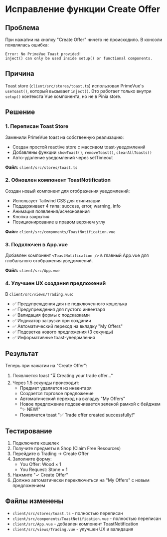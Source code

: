 # Исправление функции Create Offer

## Проблема
При нажатии на кнопку "Create Offer" ничего не происходило. В консоли появлялась ошибка:
```
Error: No PrimeVue Toast provided!
inject() can only be used inside setup() or functional components.
```

## Причина
Toast store (`client/src/stores/toast.ts`) использовал PrimeVue's `useToast()`, который вызывает `inject()`. Это работает только внутри `setup()` контекста Vue компонента, но не в Pinia store.

## Решение

### 1. Переписан Toast Store
Заменили PrimeVue toast на собственную реализацию:
- Создан простой reactive store с массивом toast-уведомлений
- Добавлены функции `showToast()`, `removeToast()`, `clearAllToasts()`
- Авто-удаление уведомлений через setTimeout

**Файл:** `client/src/stores/toast.ts`

### 2. Обновлен компонент ToastNotification
Создан новый компонент для отображения уведомлений:
- Использует Tailwind CSS для стилизации
- Поддерживает 4 типа: success, error, warning, info
- Анимация появления/исчезновения
- Кнопка закрытия
- Позиционирование в правом верхнем углу

**Файл:** `client/src/components/ToastNotification.vue`

### 3. Подключен в App.vue
Добавлен компонент `<ToastNotification />` в главный App.vue для глобального отображения уведомлений.

**Файл:** `client/src/App.vue`

### 4. Улучшен UX создания предложений
В `client/src/views/Trading.vue`:
- ✅ Предупреждения для не подключенного кошелька
- ✅ Предупреждения для пустого инвентаря  
- ✅ Валидация формы с подсказками
- ✅ Индикатор загрузки при создании
- ✅ Автоматический переход на вкладку "My Offers"
- ✅ Подсветка нового предложения (3 секунды)
- ✅ Информативные toast-уведомления

## Результат

Теперь при нажатии на "Create Offer":
1. Появляется toast "⏳ Creating your trade offer..."
2. Через 1.5 секунды происходит:
   - Предмет удаляется из инвентаря
   - Создается торговое предложение
   - Автоматический переход на вкладку "My Offers"
   - Новое предложение подсвечивается зеленой рамкой с бейджем "✨ NEW!"
   - Появляется toast "✅ Trade offer created successfully!"

## Тестирование

1. Подключите кошелек
2. Получите предметы в Shop (Claim Free Resources)
3. Перейдите в Trading → Create Offer
4. Заполните форму:
   - You Offer: Wood × 1
   - You Request: Stone × 1
5. Нажмите "✓ Create Offer"
6. Должно автоматически переключиться на "My Offers" с новым предложением

## Файлы изменены

- `client/src/stores/toast.ts` - полностью переписан
- `client/src/components/ToastNotification.vue` - полностью переписан
- `client/src/App.vue` - добавлен компонент ToastNotification
- `client/src/views/Trading.vue` - улучшен UX и валидация


